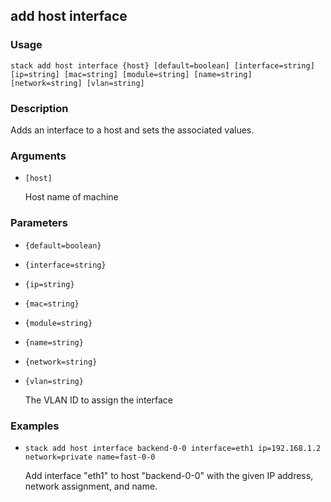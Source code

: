 ## add host interface

### Usage

`stack add host interface {host} [default=boolean] [interface=string] [ip=string] [mac=string] [module=string] [name=string] [network=string] [vlan=string]`

### Description


Adds an interface to a host and sets the associated values.



### Arguments

* `[host]`

   Host name of machine


### Parameters
* `{default=boolean}`
* `{interface=string}`
* `{ip=string}`
* `{mac=string}`
* `{module=string}`
* `{name=string}`
* `{network=string}`
* `{vlan=string}`

   The VLAN ID to assign the interface

### Examples

* `stack add host interface backend-0-0 interface=eth1 ip=192.168.1.2 network=private name=fast-0-0`

   Add interface "eth1" to host "backend-0-0" with the given
	IP address, network assignment, and name.



